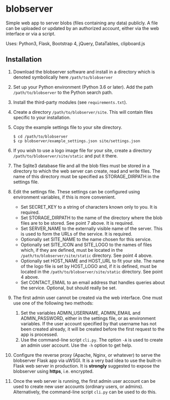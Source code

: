 # blobserver

Simple web app to server blobs (files containing any data) publicly. A
file can be uploaded or updated by an authorized account, either via
the web interface or via a script.

Uses: Python3, Flask, Bootstrap 4, jQuery, DataTables, clipboard.js

## Installation

1. Download the blobserver software and install in a directory
   which is denoted symbolically here `/path/to/blobserver`

2. Set up your Python environment (Python 3.6 or later). Add
   the path `/path/to/blobserver` to the Python search path.

3. Install the third-party modules (see `requirements.txt`).

4. Create a directory `/path/to/blobserver/site`. This will contain
   files specific to your installation.

5. Copy the example settings file to your site directory.
   ```
   $ cd /path/to/blobserver
   $ cp blobserver/example_settings.json site/settings.json
   ```

6. If you wish to use a logo image file for your site, create
   a directory `/path/to/blobserver/site/static` and put it there.

7. The Sqlite3 database file and all the blob files must be stored
   in a directory to which the web server can create, read and write files.
   The name of this directory must be specified as STORAGE_DIRPATH in
   the settings file.

8. Edit the settings file. These settings can be configured using
   environment variables, if this is more convenient.
   - Set SECRET_KEY to a string of characters known only to you.
     It is required.
   - Set STORAGE_DIRPATH to the name of the directory where the
     blob files are to be stored. See point 7 above. It is required.
   - Set SERVER_NAME to the externally visible name of the server.
     This is used to form the URLs of the service. It is required.
   - Optionally set SITE_NAME to the name chosen for this service.
   - Optionally set SITE_ICON and SITE_LOGO to the names of files which,
     if they are defined, must be located in the
     `/path/to/blobserver/site/static` directory. See point 4 above.
   - Optionally set HOST_NAME and HOST_URL to fit your site.
     The name of the logo file is set by HOST_LOGO and, if it is
     defined, must be located in the `/path/to/blobserver/site/static`
     directory. See point 4 above.
   - Set CONTACT_EMAIL to an email address that handles queries about
     the service. Optional, but should really be set.

9. The first admin user cannot be created via the web interface. One must
   use one of the following two methods:

   1. Set the variables ADMIN_USERNAME, ADMIN_EMAIL and ADMIN_PASSWORD,
      either in the settings file, or as environment variables. If the
      user account specified by that username has not been created already,
      it will be created before the first request to the app is processed.
   2. Use the command-line script `cli.py`. The option `-A` is used to
      create an admin user account. Use the `-h` option to get help.

10. Configure the reverse proxy (Apache, Nginx, or whatever) to serve
    the blobserver Flask app via uWSGI. It is a very bad idea to use
    the built-in Flask web server in production. It is **strongly**
    suggested to expose the blobserver using **https**, i.e. encrypted.

11. Once the web server is running, the first admin user account
    can be used to create new user accounts (ordinary users, or admins).
    Alternatively, the command-line script `cli.py` can be used
    to do this.
